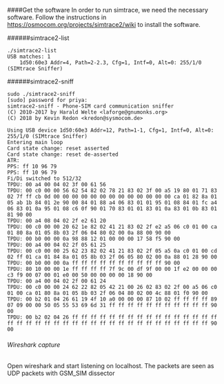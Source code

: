 ####Get the software
In order to run simtrace, we need the necessary software.
Follow the instructions in https://osmocom.org/projects/simtrace2/wiki to install the software. 

######simtrace2-list
```
./simtrace2-list
USB matches: 1
    1d50:60e3 Addr=4, Path=2-2.3, Cfg=1, Intf=0, Alt=0: 255/1/0 (SIMtrace Sniffer)
```

######simtrace2-sniff
```
sudo ./simtrace2-sniff 
[sudo] password for priya: 
simtrace2-sniff - Phone-SIM card communication sniffer 
(C) 2010-2017 by Harald Welte <laforge@gnumonks.org>
(C) 2018 by Kevin Redon <kredon@sysmocom.de>

Using USB device 1d50:60e3 Addr=12, Path=1-1, Cfg=1, Intf=0, Alt=0: 255/1/0 (SIMtrace Sniffer)
Entering main loop
Card state change: reset asserted
Card state change: reset de-asserted
ATR: 
PPS: ff 10 96 79 
PPS: ff 10 96 79 
Fi/Di switched to 512/32
TPDU: 00 a4 00 04 02 3f 00 61 56 
TPDU: 00 c0 00 00 56 62 54 82 02 78 21 83 02 3f 00 a5 19 80 01 71 83 02 7f ff cb 0d 00 00 00 00 00 00 00 00 00 00 00 00 00 ca 01 82 8a 01 05 ab 1b 84 01 2e 90 00 84 01 88 a4 06 83 01 01 95 01 08 84 01 fc a4 06 83 01 0a 95 01 08 c6 0f 90 01 70 83 01 01 83 01 0a 83 01 0b 83 01 81 90 00 
TPDU: 00 a4 08 04 02 2f e2 61 20 
TPDU: 00 c0 00 00 20 62 1e 82 02 41 21 83 02 2f e2 a5 06 c0 01 00 ca 01 80 8a 01 05 8b 03 2f 06 04 80 02 00 0a 88 00 90 00 
TPDU: 00 b0 00 00 0a 98 88 12 01 00 00 00 17 58 f5 90 00 
TPDU: 00 a4 00 04 02 2f 05 61 25 
TPDU: 00 c0 00 00 25 62 23 82 02 41 21 83 02 2f 05 a5 0a c0 01 00 cd 02 ff 01 ca 01 84 8a 01 05 8b 03 2f 06 05 80 02 00 0a 88 01 28 90 00 
TPDU: 00 b0 00 00 0a ff ff ff ff ff ff ff ff ff ff 90 00 
TPDU: 80 10 00 00 1e ff ff ff ff 7f 9c 00 df 9f 00 00 1f e2 00 00 00 c3 f9 00 07 00 01 e0 00 50 00 00 00 00 18 90 00 
TPDU: 00 a4 00 04 02 2f 00 61 24 
TPDU: 00 c0 00 00 24 62 22 82 05 42 21 00 26 02 83 02 2f 00 a5 06 c0 01 00 ca 01 80 8a 01 05 8b 03 2f 06 04 80 02 00 4c 88 01 f0 90 00 
TPDU: 00 b2 01 04 26 61 19 4f 10 a0 00 00 00 87 10 02 ff ff ff ff 89 07 09 00 00 50 05 55 53 69 6d 31 ff ff ff ff ff ff ff ff ff ff ff 90 00 
TPDU: 00 b2 02 04 26 ff ff ff ff ff ff ff ff ff ff ff ff ff ff ff ff ff ff ff ff ff ff ff ff ff ff ff ff ff ff ff ff ff ff ff ff ff ff 90 00 
```

###### Wireshark capture
Open wireshark and start listening on localhost.
The packets are seen as UDP packets with GSM_SIM dissector
